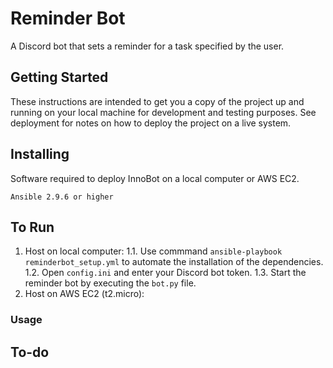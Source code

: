 # Reminder Bot 

A Discord bot that sets a reminder for a task specified by the user.

## Getting Started

These instructions are intended to get you a copy of the project up and running on your local machine for development and testing purposes. See deployment for notes on how to deploy the project on a live system.

## Installing

Software required to deploy InnoBot on a local computer or AWS EC2.

```
Ansible 2.9.6 or higher
```

## To Run

1. Host on local computer:
  1.1. Use commmand ```ansible-playbook reminderbot_setup.yml``` to automate the installation of the dependencies.
  1.2. Open ```config.ini``` and enter your Discord bot token.
  1.3. Start the reminder bot by executing the ```bot.py``` file.
2. Host on AWS EC2 (t2.micro):

### Usage
<!---
```
!commands Shows a list of all the commands
!remindme {time} {message} Reminds the author a specific message after the given time interval.


Time Intervals
Seconds use the 's' character 
  e.g. 40s, 40 seconds
Minutes use the 'm' character 
  e.g. 10m, 10 minutes
Hours use the 'h' character 
  e.g. 5h, 5 hours
```
--->

## To-do
